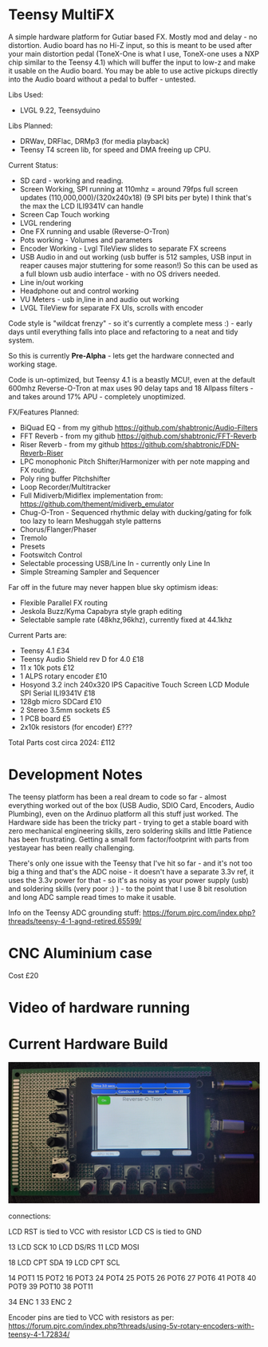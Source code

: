 # Teensy MultiFX

A simple hardware platform for Gutiar based FX. Mostly mod and delay - no distortion. Audio board has no Hi-Z input, so this is meant to be used after
your main distortion pedal (ToneX-One is what I use, ToneX-one uses a NXP chip similar to the Teensy 4.1) which will buffer the input to low-z and make it usable on the Audio board. You may be able to use active pickups directly into the Audio board without a pedal to buffer - untested.

Libs Used:

- LVGL 9.22, Teensyduino

Libs Planned:

- DRWav, DRFlac, DRMp3 (for media playback)
- Teensy T4 screen lib, for speed and DMA freeing up CPU.
  
Current Status:

- SD card - working and reading.
- Screen Working, SPI running at 110mhz = around 79fps full screen updates (110,000,000)/(320x240x18) (9 SPI bits per byte)
  I think that's the max the LCD ILI9341V can handle
- Screen Cap Touch working
- LVGL rendering
- One FX running and usable (Reverse-O-Tron)
- Pots working - Volumes and parameters
- Encoder Working - Lvgl TileView slides to separate FX screens
- USB Audio in and out working (usb buffer is 512 samples, USB input in reaper causes major stuttering for some reason!)
    So this can be used as a full blown usb audio interface - with no OS drivers needed.
- Line in/out working
- Headphone out and control working
- VU Meters - usb in,line in and audio out working
- LVGL TileView for separate FX UIs, scrolls with encoder
  
Code style is "wildcat frenzy" - so it's currently a complete mess :) - early days until everything falls into place and refactoring to a neat and tidy system. 

So this is currently **Pre-Alpha** - lets get the hardware connected and working stage.

Code is un-optimized, but Teensy 4.1 is a beastly MCU!, even at the default 600mhz Reverse-O-Tron at max uses 90 delay taps and 18 Allpass filters - and takes around 17% APU - completely unoptimized.

FX/Features Planned:

- BiQuad EQ - from my github https://github.com/shabtronic/Audio-Filters
- FFT Reverb - from my github https://github.com/shabtronic/FFT-Reverb
- Riser Reverb - from my github https://github.com/shabtronic/FDN-Reverb-Riser
- LPC monophonic Pitch Shifter/Harmonizer with per note mapping and FX routing.
- Poly ring buffer Pitchshifter
- Loop Recorder/Multitracker
- Full Midiverb/Midiflex implementation from: https://github.com/thement/midiverb_emulator
- Chug-O-Tron - Sequenced rhythmic delay with ducking/gating for folk too lazy to learn Meshuggah style patterns
- Chorus/Flanger/Phaser
- Tremolo
- Presets
- Footswitch Control
- Selectable processing USB/Line In - currently only Line In
- Simple Streaming Sampler and Sequencer
    
Far off in the future may never happen blue sky optimism ideas:

- Flexible Parallel FX routing
- Jeskola Buzz/Kyma Capabyra style graph editing
- Selectable sample rate (48khz,96khz), currently fixed at 44.1khz
   
Current Parts are:

- Teensy 4.1 £34
- Teensy Audio Shield rev D for 4.0 £18
- 11 x 10k pots £12
- 1 ALPS rotary encoder £10
- Hosyond 3.2 inch 240x320 IPS Capacitive Touch Screen LCD Module SPI Serial ILI9341V £18
- 128gb micro SDCard £10
- 2 Stereo 3.5mm sockets £5
- 1 PCB board £5
- 2x10k resistors (for encoder) £???

Total Parts cost circa 2024: £112

# Development Notes

  The teensy platform has been a real dream to code so far - almost everything worked out of the box (USB Audio, SDIO Card, Encoders, Audio Plumbing), even on the Ardinuo platform all this stuff just worked. The Hardware side has been the tricky part - trying to get a stable board with zero mechanical engineering skills, zero soldering skills and little Patience has been frustrating. Getting a small form factor/footprint with parts from yestayear has been really challenging.
  
  There's only one issue with the Teensy that I've hit so far - and it's not too big a thing and that's the ADC noise - it doesn't have a separate 3.3v ref, it uses the 3.3v power for that - so it's as noisy as your power supply (usb) and soldering skills (very poor :) ) - to the point that I use 8 bit resolution and long ADC sample read times to make it usable.

Info on the Teensy ADC grounding stuff: https://forum.pjrc.com/index.php?threads/teensy-4-1-agnd-retired.65599/

# CNC Aluminium case

Cost £20

# Video of hardware running

# Current Hardware Build
![](./Images/MultiFX1.jpg)

connections:

LCD RST is tied to VCC with resistor
LCD CS is tied to GND

13 LCD SCK
10 LCD DS/RS
11 LCD MOSI

18 LCD CPT SDA
19 LCD CPT SCL

14 POT1
15 POT2
16 POT3
24 POT4
25 POT5
26 POT6
27 POT6
41 POT8
40 POT9
39 POT10
38 POT11

34 ENC 1
33 ENC 2

Encoder pins are tied to VCC with resistors as per: https://forum.pjrc.com/index.php?threads/using-5v-rotary-encoders-with-teensy-4-1.72834/
